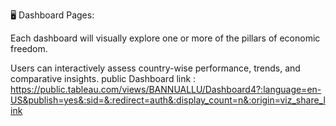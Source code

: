 🖥️ Dashboard Pages:

Each dashboard will visually explore one or more of the pillars of economic freedom.

Users can interactively assess country-wise performance, trends, and comparative insights.
public Dashboard link : https://public.tableau.com/views/BANNUALLU/Dashboard4?:language=en-US&publish=yes&:sid=&:redirect=auth&:display_count=n&:origin=viz_share_link
